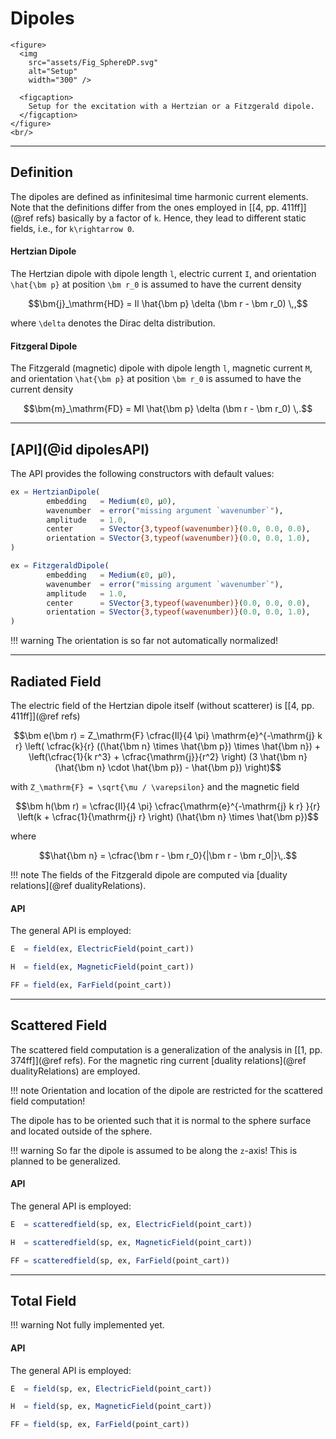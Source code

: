 
# Dipoles

```@raw html
<figure>
  <img
    src="assets/Fig_SphereDP.svg"
    alt="Setup"
    width="300" />

  <figcaption>
    Setup for the excitation with a Hertzian or a Fitzgerald dipole.
  </figcaption>
</figure>
<br/>
```

---
## Definition

The dipoles are defined as infinitesimal time harmonic current elements. Note that the definitions differ from the ones employed in [[4, pp. 411ff]](@ref refs) basically by a factor of ``k``. Hence, they lead to different static fields, i.e., for ``k\rightarrow 0``.

#### Hertzian Dipole

The Hertzian dipole with dipole length ``l``, electric current ``I``, and orientation ``\hat{\bm p}`` at position ``\bm r_0`` is assumed to have the current density
```math
\bm{j}_\mathrm{HD} = Il \hat{\bm p} \delta (\bm r - \bm r_0) \,,
```
where ``\delta`` denotes the Dirac delta distribution.

#### Fitzgeral Dipole

The Fitzgerald (magnetic) dipole with dipole length ``l``, magnetic current ``M``, and orientation ``\hat{\bm p}`` at position ``\bm r_0`` is assumed to have the current density
```math
\bm{m}_\mathrm{FD} = Ml \hat{\bm p} \delta (\bm r - \bm r_0) \,.
```

---
## [API](@id dipolesAPI)

The API provides the following constructors with default values:
```julia
ex = HertzianDipole(
        embedding   = Medium(ε0, μ0),
        wavenumber  = error("missing argument `wavenumber`"),
        amplitude   = 1.0,
        center      = SVector{3,typeof(wavenumber)}(0.0, 0.0, 0.0),
        orientation = SVector{3,typeof(wavenumber)}(0.0, 0.0, 1.0),
)

ex = FitzgeraldDipole(
        embedding   = Medium(ε0, μ0),
        wavenumber  = error("missing argument `wavenumber`"),
        amplitude   = 1.0,
        center      = SVector{3,typeof(wavenumber)}(0.0, 0.0, 0.0),
        orientation = SVector{3,typeof(wavenumber)}(0.0, 0.0, 1.0),
)
```

!!! warning
    The orientation is so far not automatically normalized!


---
## Radiated Field

The electric field of the Hertzian dipole itself (without scatterer) is [[4, pp. 411ff]](@ref refs)
```math
\bm e(\bm r) = Z_\mathrm{F} \cfrac{Il}{4 \pi} \mathrm{e}^{-\mathrm{j} k r}  \left( \cfrac{k}{r}  ((\hat{\bm n} \times \hat{\bm p}) \times \hat{\bm n}) + \left(\cfrac{1}{k r^3} + \cfrac{\mathrm{j}}{r^2} \right)  (3 \hat{\bm n} (\hat{\bm n} \cdot \hat{\bm p}) - \hat{\bm p}) \right)
```
with ``Z_\mathrm{F} = \sqrt{\mu / \varepsilon}`` and the magnetic field
```math
\bm h(\bm r) = \cfrac{Il}{4 \pi} \cfrac{\mathrm{e}^{-\mathrm{j} k r} }{r}  \left(k + \cfrac{1}{\mathrm{j} r} \right) (\hat{\bm n} \times \hat{\bm p})
```
where
```math
\hat{\bm n} = \cfrac{\bm r - \bm r_0}{|\bm r - \bm r_0|}\,.
```
!!! note
    The fields of the Fitzgerald dipole are computed via [duality relations](@ref dualityRelations).


#### API

The general API is employed:
```julia
E  = field(ex, ElectricField(point_cart))

H  = field(ex, MagneticField(point_cart))

FF = field(ex, FarField(point_cart))
```

---
## Scattered Field

The scattered field computation is a generalization of the analysis in [[1, pp. 374ff]](@ref refs). For the magnetic ring current [duality relations](@ref dualityRelations) are employed.

!!! note
    Orientation and location of the dipole are restricted for the scattered field computation!

The dipole has to be oriented such that it is normal to the sphere surface and located outside of the sphere.

!!! warning
    So far the dipole is assumed to be along the ``z``-axis! This is planned to be generalized.

#### API

The general API is employed:
```julia
E  = scatteredfield(sp, ex, ElectricField(point_cart))

H  = scatteredfield(sp, ex, MagneticField(point_cart))

FF = scatteredfield(sp, ex, FarField(point_cart))
```

---
## Total Field

!!! warning
    Not fully implemented yet.

#### API

The general API is employed:
```julia
E  = field(sp, ex, ElectricField(point_cart))

H  = field(sp, ex, MagneticField(point_cart))

FF = field(sp, ex, FarField(point_cart))
```